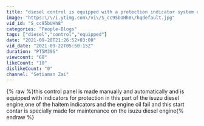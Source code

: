 ```yaml
---
title: "diesel control is equipped with a protection indicator system on the isuzu engine"
image: "https:\/\/i.ytimg.com\/vi\/S_cc95bUHh8\/hqdefault.jpg"
vid_id: "S_cc95bUHh8"
categories: "People-Blogs"
tags: ["diesel","control","equipped"]
date: "2021-09-28T21:26:52+03:00"
vid_date: "2021-09-22T05:50:15Z"
duration: "PT5M39S"
viewcount: "68"
likeCount: "10"
dislikeCount: "0"
channel: "Setiaman Zai"
---
```

{% raw %}this control panel is made manually and automatically and is equipped with indicators for protection in this part of the isuzu diesel engine,one of the haitem indicators and the engine oil fail and this start contar is specially made for maintenance on the isuzu diesel engine{% endraw %}

